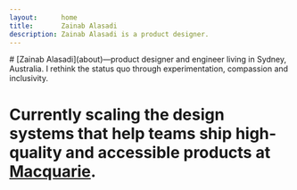 ```yaml
---
layout:      home
title:       Zainab Alasadi
description: Zainab Alasadi is a product designer. 
---
```

<div class="homepage__intro" markdown="1">
# [Zainab Alasadi](about)—product designer and engineer living in Sydney, Australia. I rethink the status quo through experimentation, compassion and inclusivity.

# Currently scaling the design systems that help teams ship high-quality and accessible products at [Macquarie](https://www.macquarie.com.au/).
</div>